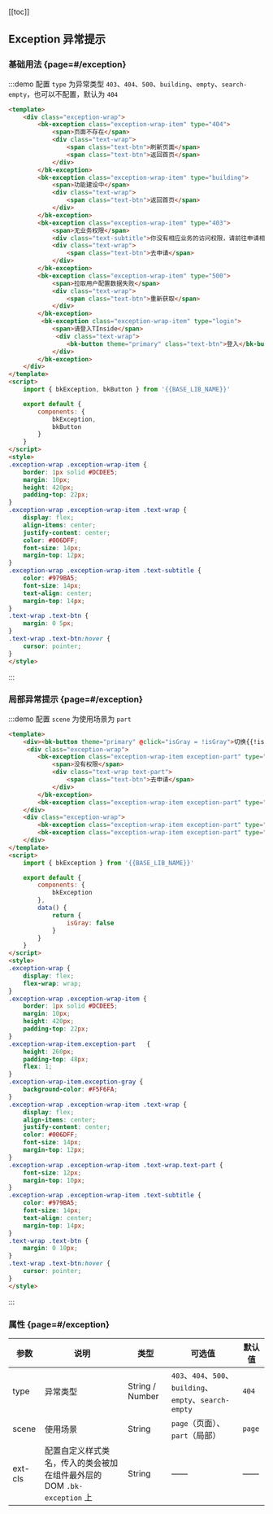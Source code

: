 <script>
    import { bkException, bkButton } from '@'

    export default {
        components: {
            bkException,
            bkButton
        },
        data() {
            return {
                isGray: false
            }
        }
    }
</script>
<style>
.exception-wrap {
    display: flex;
    flex-wrap: wrap;
}
.exception-wrap .exception-wrap-item {
    border: 1px solid #DCDEE5;
    margin: 10px;
    height: 420px;
    padding-top: 22px;
}
.exception-wrap-item.exception-part   {
    height: 260px;
    padding-top: 48px;
    flex: 1;
}
.exception-wrap-item.exception-gray {
    background-color: #F5F6FA;
}
.exception-wrap .exception-wrap-item .text-wrap {
    display: flex;
    align-items: center;
    justify-content: center;
    color: #006DFF;
    font-size: 14px;
    margin-top: 12px;
}
.exception-wrap .exception-wrap-item .text-wrap.text-part {
    font-size: 12px;
    margin-top: 10px;
}
.exception-wrap .exception-wrap-item .text-subtitle {
    color: #979BA5;
    font-size: 14px;
    text-align: center;
    margin-top: 14px;
}
.text-wrap .text-btn {
    margin: 0 10px;
}
.text-wrap .text-btn:hover {
    cursor: pointer;
}
</style>

[[toc]]

## Exception 异常提示

### 基础用法 {page=#/exception}

:::demo 配置 `type` 为异常类型 `403`、`404`、`500`、`building`、`empty`、`search-empty`，也可以不配置，默认为 `404`

```html
<template>
    <div class="exception-wrap">
        <bk-exception class="exception-wrap-item" type="404">
            <span>页面不存在</span>
            <div class="text-wrap">
                <span class="text-btn">刷新页面</span>
                <span class="text-btn">返回首页</span>
            </div>
        </bk-exception>
        <bk-exception class="exception-wrap-item" type="building">
            <span>功能建设中</span>
            <div class="text-wrap">
                <span class="text-btn">返回首页</span>
            </div>
        </bk-exception>
        <bk-exception class="exception-wrap-item" type="403">
            <span>无业务权限</span>
            <div class="text-subtitle">你没有相应业务的访问权限，请前往申请相关业务权限</div>
            <div class="text-wrap">
                <span class="text-btn">去申请</span>
            </div>
        </bk-exception>
        <bk-exception class="exception-wrap-item" type="500">
            <span>拉取用户配置数据失败</span>
            <div class="text-wrap">
                <span class="text-btn">重新获取</span>
            </div>
        </bk-exception>
         <bk-exception class="exception-wrap-item" type="login">
            <span>请登入TInside</span>
             <div class="text-wrap">
                <bk-button theme="primary" class="text-btn">登入</bk-button>
            </div>
        </bk-exception>
    </div>
</template>
<script>
    import { bkException, bkButton } from '{{BASE_LIB_NAME}}'

    export default {
        components: {
            bkException,
            bkButton
        }
    }
</script>
<style>
.exception-wrap .exception-wrap-item {
    border: 1px solid #DCDEE5;
    margin: 10px;
    height: 420px;
    padding-top: 22px;
}
.exception-wrap .exception-wrap-item .text-wrap {
    display: flex;
    align-items: center;
    justify-content: center;
    color: #006DFF;
    font-size: 14px;
    margin-top: 12px;
}
.exception-wrap .exception-wrap-item .text-subtitle {
    color: #979BA5;
    font-size: 14px;
    text-align: center;
    margin-top: 14px;
}
.text-wrap .text-btn {
    margin: 0 5px;
}
.text-wrap .text-btn:hover {
    cursor: pointer;
}
</style>
```
:::

### 局部异常提示 {page=#/exception}

:::demo 配置 `scene` 为使用场景为 `part`

```html
<template>
    <div><bk-button theme="primary" @click="isGray = !isGray">切换{{!isGray ? '灰色' : '白色'}}背景</bk-button></div>
     <div class="exception-wrap">
        <bk-exception class="exception-wrap-item exception-part" type="403" scene="part" :class="{'exception-gray': isGray}">
            <span>没有权限</span>
            <div class="text-wrap text-part">
                <span class="text-btn">去申请</span>
            </div>
        </bk-exception>
        <bk-exception class="exception-wrap-item exception-part" type="empty" scene="part" :class="{'exception-gray': isGray}"> </bk-exception>
    </div>
    <div class="exception-wrap">
        <bk-exception class="exception-wrap-item exception-part" type="500" scene="part" :class="{'exception-gray': isGray}"> </bk-exception>
        <bk-exception class="exception-wrap-item exception-part" type="search-empty" scene="part" :class="{'exception-gray': isGray}"> </bk-exception>
    </div>
</template>
<script>
    import { bkException } from '{{BASE_LIB_NAME}}'

    export default {
        components: {
            bkException
        },
        data() {
            return {
                isGray: false
            }
        }
    }
</script>
<style>
.exception-wrap {
    display: flex;
    flex-wrap: wrap;
}
.exception-wrap .exception-wrap-item {
    border: 1px solid #DCDEE5;
    margin: 10px;
    height: 420px;
    padding-top: 22px;
}
.exception-wrap-item.exception-part   {
    height: 260px;
    padding-top: 48px;
    flex: 1;
}
.exception-wrap-item.exception-gray {
    background-color: #F5F6FA;
}
.exception-wrap .exception-wrap-item .text-wrap {
    display: flex;
    align-items: center;
    justify-content: center;
    color: #006DFF;
    font-size: 14px;
    margin-top: 12px;
}
.exception-wrap .exception-wrap-item .text-wrap.text-part {
    font-size: 12px;
    margin-top: 10px;
}
.exception-wrap .exception-wrap-item .text-subtitle {
    color: #979BA5;
    font-size: 14px;
    text-align: center;
    margin-top: 14px;
}
.text-wrap .text-btn {
    margin: 0 10px;
}
.text-wrap .text-btn:hover {
    cursor: pointer;
}
</style>
```
:::

### 属性 {page=#/exception}
| 参数 | 说明 | 类型 | 可选值 | 默认值 |
|------|------|------|------|------|
| type | 异常类型 | String / Number | `403`、`404`、`500`、`building`、`empty`、`search-empty`  | `404` |
| scene | 使用场景 | String | `page`（页面）、`part`（局部） | `page` |
| ext-cls | 配置自定义样式类名，传入的类会被加在组件最外层的 DOM `.bk-exception` 上 | String | —— | —— |
